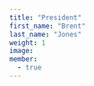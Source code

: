 ```yaml
---
title: "President"
first_name: "Brent"
last_name: "Jones"
weight: 1
image: 
member:
  - true
---
```

